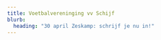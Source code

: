 ```yaml
---
title: Voetbalvereninging vv Schijf
blurb:
  heading: "30 april Zeskamp: schrijf je nu in!"
---
```

